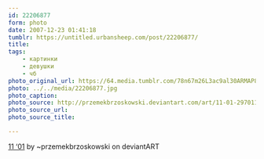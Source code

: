 ```yaml
---
id: 22206877
form: photo
date: 2007-12-23 01:41:18
tumblr: https://untitled.urbansheep.com/post/22206877/
title:
tags:
    - картинки
    - девушки
    - чб
photo_original_url: https://64.media.tumblr.com/78n67m26L3ac9al30ARMAP8J_1280.jpg
photo: ../../media/22206877.jpg
photo_caption:
photo_source: http://przemekbrzoskowski.deviantart.com/art/11-01-29701146
photo_source_url:
photo_source_title:

---
```


<p><a href="http://przemekbrzoskowski.deviantart.com/art/11-01-29701146">11 ‘01</a> by ~przemekbrzoskowski on deviantART</p>
